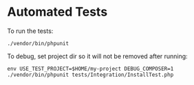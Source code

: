 # Automated Tests

To run the tests:

```
./vendor/bin/phpunit
```

To debug, set project dir so it will not be removed after running:

```
env USE_TEST_PROJECT=$HOME/my-project DEBUG_COMPOSER=1 ./vendor/bin/phpunit tests/Integration/InstallTest.php
```
